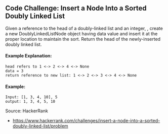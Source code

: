## Code Challenge: Insert a Node Into a Sorted Doubly Linked List
Given a reference to the head of a doubly-linked list and an integer, , create a new DoublyLinkedListNode object having data value  and insert it at the proper location to maintain the sort. Return the head of the newly-inserted doubly linked list.

#### Example Explanation:
```
head refers to 1 <-> 2 <-> 4 <-> None
data = 3
return reference to new list: 1 <-> 2 <-> 3 <-> 4 <-> None
```

#### Example:
```
Input: [1, 3, 4, 10], 5
output: 1, 3, 4, 5, 10
```

Source: HackerRank
* https://www.hackerrank.com/challenges/insert-a-node-into-a-sorted-doubly-linked-list/problem